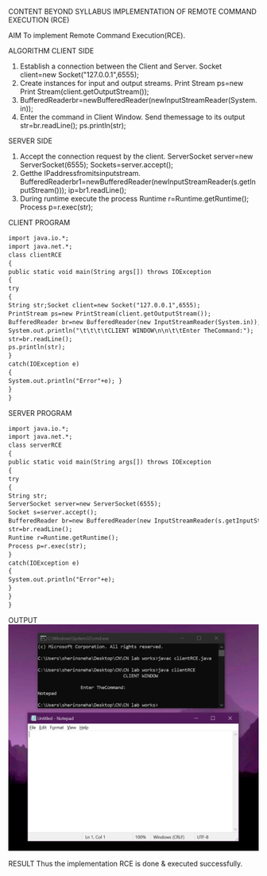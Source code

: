 CONTENT BEYOND SYLLABUS
IMPLEMENTATION OF REMOTE COMMAND EXECUTION (RCE)

AIM
To implement Remote Command Execution(RCE).

ALGORITHM
CLIENT SIDE
1. Establish a connection between the Client and Server.
Socket client=new Socket("127.0.0.1",6555);
2. Create instances for input and output streams.
Print Stream ps=new Print Stream(client.getOutputStream());
3. BufferedReaderbr=newBufferedReader(newInputStreamReader(System.in));
4. Enter the command in Client Window.
Send themessage to its output
str=br.readLine();
ps.println(str);

SERVER SIDE
1. Accept the connection request by the client.
ServerSocket server=new ServerSocket(6555);
Sockets=server.accept();
2. Getthe IPaddressfromitsinputstream.
BufferedReaderbr1=newBufferedReader(newInputStreamReader(s.getInputStream()));
ip=br1.readLine();
3. During runtime execute the process
Runtime r=Runtime.getRuntime();
Process p=r.exec(str);

CLIENT PROGRAM
```markdown
import java.io.*;
import java.net.*;
class clientRCE
{
public static void main(String args[]) throws IOException
{
try
{
String str;Socket client=new Socket("127.0.0.1",6555);
PrintStream ps=new PrintStream(client.getOutputStream());
BufferedReader br=new BufferedReader(new InputStreamReader(System.in));
System.out.println("\t\t\t\tCLIENT WINDOW\n\n\t\tEnter TheCommand:");
str=br.readLine();
ps.println(str);
}
catch(IOException e)
{
System.out.println("Error"+e); }
}
}
```

SERVER PROGRAM
```markdown
import java.io.*;
import java.net.*;
class serverRCE
{
public static void main(String args[]) throws IOException
{
try
{
String str;
ServerSocket server=new ServerSocket(6555);
Socket s=server.accept();
BufferedReader br=new BufferedReader(new InputStreamReader(s.getInputStream()));
str=br.readLine();
Runtime r=Runtime.getRuntime();
Process p=r.exec(str);
}
catch(IOException e)
{
System.out.println("Error"+e);
}
}
}
```
OUTPUT
![Output](https://github.com/Sherin-Sneha/CN_Lab-CBS/blob/main/RCE%20Output.png)

RESULT
Thus the implementation RCE is done & executed successfully.
